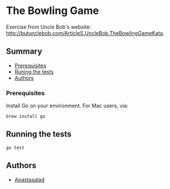# The Bowling Game

Exercise from Uncle Bob's website: http://butunclebob.com/ArticleS.UncleBob.TheBowlingGameKata.

## Summary

- [Prerequisites](#Prerequisites)
- [Runing the tests](#running-the-tests)
- [Authors](#authors)

### Prerequisites

Install Go on your environment. For Mac users, via:

    brew install go

## Running the tests

    go test


## Authors

- [Apastasalad](https://github.com/apastasalad)
